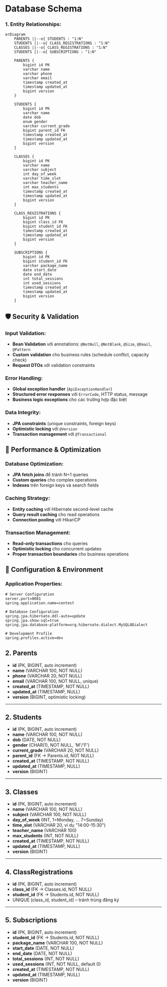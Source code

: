 # Database Schema

### **1. Entity Relationships:**
```mermaid
erDiagram
    PARENTS ||--o{ STUDENTS : "1:N"
    STUDENTS ||--o{ CLASS_REGISTRATIONS : "1:N"
    CLASSES ||--o{ CLASS_REGISTRATIONS : "1:N"
    STUDENTS ||--o{ SUBSCRIPTIONS : "1:N"
    
    PARENTS {
        bigint id PK
        varchar name
        varchar phone
        varchar email
        timestamp created_at
        timestamp updated_at
        bigint version
    }
    
    STUDENTS {
        bigint id PK
        varchar name
        date dob
        enum gender
        varchar current_grade
        bigint parent_id FK
        timestamp created_at
        timestamp updated_at
        bigint version
    }
    
    CLASSES {
        bigint id PK
        varchar name
        varchar subject
        int day_of_week
        varchar time_slot
        varchar teacher_name
        int max_students
        timestamp created_at
        timestamp updated_at
        bigint version
    }
    
    CLASS_REGISTRATIONS {
        bigint id PK
        bigint class_id FK
        bigint student_id FK
        timestamp created_at
        timestamp updated_at
        bigint version
    }
    
    SUBSCRIPTIONS {
        bigint id PK
        bigint student_id FK
        varchar package_name
        date start_date
        date end_date
        int total_sessions
        int used_sessions
        timestamp created_at
        timestamp updated_at
        bigint version
    }
```

## **🛡️ Security & Validation**

### **Input Validation:**
- **Bean Validation** với annotations: `@NotNull`, `@NotBlank`, `@Size`, `@Email`, `@Pattern`
- **Custom validation** cho business rules (schedule conflict, capacity check)
- **Request DTOs** với validation constraints

### **Error Handling:**
- **Global exception handler** (`ApiExceptionHandler`)
- **Structured error responses** với `ErrorCode`, HTTP status, message
- **Business logic exceptions** cho các trường hợp đặc biệt

### **Data Integrity:**
- **JPA constraints** (unique constraints, foreign keys)
- **Optimistic locking** với `@Version`
- **Transaction management** với `@Transactional`

## **🚀 Performance & Optimization**

### **Database Optimization:**
- **JPA fetch joins** để tránh N+1 queries
- **Custom queries** cho complex operations
- **Indexes** trên foreign keys và search fields

### **Caching Strategy:**
- **Entity caching** với Hibernate second-level cache
- **Query result caching** cho read operations
- **Connection pooling** với HikariCP

### **Transaction Management:**
- **Read-only transactions** cho queries
- **Optimistic locking** cho concurrent updates
- **Proper transaction boundaries** cho business operations

## **🔧 Configuration & Environment**

### **Application Properties:**
```properties
# Server Configuration
server.port=8081
spring.application.name=contest

# Database Configuration
spring.jpa.hibernate.ddl-auto=update
spring.jpa.show-sql=true
spring.jpa.database-platform=org.hibernate.dialect.MySQL8Dialect

# Development Profile
spring.profiles.active=dev
```


## 2. Parents
- **id** (PK, BIGINT, auto increment)
- **name** (VARCHAR 100, NOT NULL)
- **phone** (VARCHAR 20, NOT NULL)
- **email** (VARCHAR 100, NOT NULL, unique)
- **created_at** (TIMESTAMP, NOT NULL)
- **updated_at** (TIMESTAMP, NULL)
- **version** (BIGINT, optimistic locking)

---

## 2. Students
- **id** (PK, BIGINT, auto increment)
- **name** (VARCHAR 100, NOT NULL)
- **dob** (DATE, NOT NULL)
- **gender** (CHAR(1), NOT NULL, 'M'/'F')
- **current_grade** (VARCHAR 20, NOT NULL)
- **parent_id** (FK → Parents.id, NOT NULL)
- **created_at** (TIMESTAMP, NOT NULL)
- **updated_at** (TIMESTAMP, NULL)
- **version** (BIGINT)

---

## 3. Classes
- **id** (PK, BIGINT, auto increment)
- **name** (VARCHAR 100, NOT NULL)
- **subject** (VARCHAR 100, NOT NULL)
- **day_of_week** (INT, 1=Monday, ... 7=Sunday)
- **time_slot** (VARCHAR 20, ví dụ "14:00-15:30")
- **teacher_name** (VARCHAR 100)
- **max_students** (INT, NOT NULL)
- **created_at** (TIMESTAMP, NOT NULL)
- **updated_at** (TIMESTAMP, NULL)
- **version** (BIGINT)

---

## 4. ClassRegistrations
- **id** (PK, BIGINT, auto increment)
- **class_id** (FK → Classes.id, NOT NULL)
- **student_id** (FK → Students.id, NOT NULL)
- UNIQUE (class_id, student_id) – tránh trùng đăng ký

---

## 5. Subscriptions
- **id** (PK, BIGINT, auto increment)
- **student_id** (FK → Students.id, NOT NULL)
- **package_name** (VARCHAR 100, NOT NULL)
- **start_date** (DATE, NOT NULL)
- **end_date** (DATE, NOT NULL)
- **total_sessions** (INT, NOT NULL)
- **used_sessions** (INT, NOT NULL, default 0)
- **created_at** (TIMESTAMP, NOT NULL)
- **updated_at** (TIMESTAMP, NULL)
- **version** (BIGINT)
